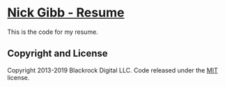 # [Nick Gibb - Resume](https://startbootstrap.com/template-overviews/resume/)

This is the code for my resume. 

## Copyright and License

Copyright 2013-2019 Blackrock Digital LLC. Code released under the [MIT](https://github.com/BlackrockDigital/startbootstrap-resume/blob/gh-pages/LICENSE) license.
